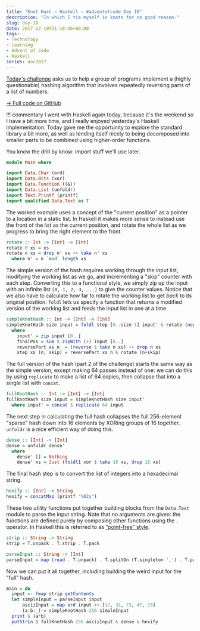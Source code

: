 ```yaml
---
title: "Knot Hash — Haskell — #adventofcode Day 10"
description: "In which I tie myself in knots for no good reason."
slug: day-10
date: 2017-12-10T21:18:36+00:00
tags:
- Technology
- Learning
- Advent of Code
- Haskell
series: aoc2017
---
```


[Today's challenge](http://adventofcode.com/2017/day/10) asks us to help a group of programs implement a (highly questionable) hashing algorithm that involves repeatedly reversing parts of a list of numbers.

[→ Full code on GitHub](https://github.com/jezcope/aoc2017/blob/master/10-knot-hash.hs)

!!! commentary
    I went with Haskell again today, because it's the weekend so I have a bit more time, and I really enjoyed yesterday's Haskell implementation. Today gave me the opportunity to explore the standard library a bit more, as well as lending itself nicely to being decomposed into smaller parts to be combined using higher-order functions.
    
You know the drill by know: import stuff we'll use later.

```haskell
module Main where

import Data.Char (ord)
import Data.Bits (xor)
import Data.Function ((&))
import Data.List (unfoldr)
import Text.Printf (printf)
import qualified Data.Text as T
```

The worked example uses a concept of the "current position" as a pointer to a location in a static list. In Haskell it makes more sense to instead use the front of the list as the current position, and rotate the whole list as we progress to bring the right element to the front.

```haskell
rotate :: Int -> [Int] -> [Int]
rotate 0 xs = xs
rotate n xs = drop n' xs ++ take n' xs
  where n' = n `mod` length xs
```

The simple version of the hash requires working through the input list, modifying the working list as we go, and incrementing a "skip" counter with each step. Converting this to a functional style, we simply zip up the input with an infinite list `[0, 1, 2, 3, ...]` to give the counter values. Notice that we also have to calculate how far to rotate the working list to get *back* to its original position. `foldl` lets us specify a function that returns a modified version of the working list and feeds the input list in one at a time.

```haskell
simpleKnotHash :: Int -> [Int] -> [Int]
simpleKnotHash size input = foldl step [0..size-1] input' & rotate (negate finalPos)
  where
    input' = zip input [0..]
    finalPos = sum $ zipWith (+) input [0..]
    reversePart xs n  = (reverse $ take n xs) ++ drop n xs
    step xs (n, skip) = reversePart xs n & rotate (n+skip)
```

The full version of the hash (part 2 of the challenge) starts the same way as the simple version, except making 64 passes instead of one: we can do this by using `replicate` to make a list of 64 copies, then collapse that into a single list with `concat`.

```haskell
fullKnotHash :: Int -> [Int] -> [Int]
fullKnotHash size input = simpleKnotHash size input'
  where input' = concat $ replicate 64 input
```

The next step in calculating the full hash collapses the full 256-element "sparse" hash down into 16 elements by XORing groups of 16 together. `unfoldr` is a nice efficient way of doing this.

```haskell
dense :: [Int] -> [Int]
dense = unfoldr dense'
  where
    dense' [] = Nothing
    dense' xs = Just (foldl1 xor $ take 16 xs, drop 16 xs)
```

The final hash step is to convert the list of integers into a hexadecimal string.

```haskell
hexify :: [Int] -> String
hexify = concatMap (printf "%02x")
```

These two utility functions put together building blocks from the `Data.Text` module to parse the input string. Note that no arguments are given: the functions are defined purely by composing other functions using the `.` operator. In Haskell this is referred to as ["point-free" style](https://wiki.haskell.org/Pointfree).

```haskell
strip :: String -> String
strip = T.unpack . T.strip . T.pack

parseInput :: String -> [Int]
parseInput = map (read . T.unpack) . T.splitOn (T.singleton ',') . T.pack
```

Now we can put it all together, including building the weird input for the "full" hash.

```haskell
main = do
  input <- fmap strip getContents
  let simpleInput = parseInput input
      asciiInput = map ord input ++ [17, 31, 73, 47, 23]
      (a:b:_) = simpleKnotHash 256 simpleInput
  print $ (a*b)
  putStrLn $ fullKnotHash 256 asciiInput & dense & hexify
```
